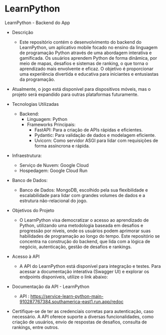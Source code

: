 # LearnPython
LearnPython - Backend do App 


* Descrição
    * Este repositório contém o desenvolvimento do backend do LearnPython, um aplicativo mobile focado no ensino da linguagem de programação Python através de uma abordagem interativa e gamificada. Os usuários aprendem Python de forma dinâmica, por meio de mapas, desafios e sistemas de ranking, o que torna o aprendizado mais envolvente e eficaz. O objetivo é proporcionar uma experiência divertida e educativa para iniciantes e entusiastas da programação.

* Atualmente, o jogo está disponível para dispositivos móveis, mas o projeto será expandido para outras plataformas futuramente.

* Tecnologias Utilizadas
    * Backend:
        * Linguagem: Python
        * Frameworks Principais:
            * FastAPI: Para a criação de APIs rápidas e eficientes.
            * Pydantic: Para validação de dados e modelagem eficiente.
            * Uvicorn: Como servidor ASGI para lidar com requisições de forma assíncrona e rápida.

* Infraestrutura:
    * Serviço de Nuvem: Google Cloud
    * Hospedagem: Google Cloud Run

* Banco de Dados:
    * Banco de Dados: MongoDB, escolhido pela sua flexibilidade e escalabilidade para lidar com grandes volumes de dados e a estrutura não-relacional do jogo.

* Objetivos do Projeto
   * O LearnPython visa democratizar o acesso ao aprendizado de Python, utilizando uma metodologia baseada em desafios e progressão por níveis, onde os usuários podem aprimorar suas habilidades de programação ao longo do tempo. Este repositório se concentra na construção do backend, que lida com a lógica de negócio, autenticação, gestão de desafios e rankings.


* Acesso à API
   * A API do LearnPython está disponível para integração e testes. Para acessar a documentação interativa (Swagger UI) e explorar os endpoints disponíveis, utilize o link abaixo:

* Documentação da API - LearnPython
   * API : https://service-learn-python-main-910287767384.southamerica-east1.run.app/redoc
    
* Certifique-se de ter as credenciais corretas para autenticação, caso necessário. A API oferece suporte a diversas funcionalidades, como criação de usuários, envio de respostas de desafios, consulta de rankings, entre outros.
